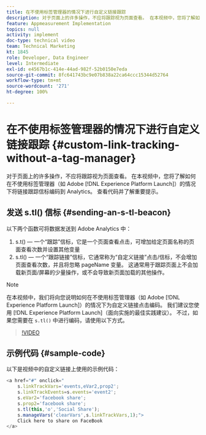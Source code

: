 ```yaml
---
title: 在不使用标签管理器的情况下进行自定义链接跟踪
description: 对于页面上的许多操作，不应将跟踪视为页面查看。 在本视频中，您将了解如何在不使用标签管理器（如 Experience Platform Launch）的情况下将链接跟踪信标编码到 Analytics。 查看代码并了解重要提示。
feature: Appmeasurement Implementation
topics: null
activity: implement
doc-type: technical video
team: Technical Marketing
kt: 1845
role: Developer, Data Engineer
level: Intermediate
exl-id: e4567b1c-414e-44ad-982f-52b0150e7eda
source-git-commit: 8fc641743bc9e07b838a22ca64ccc15344d52764
workflow-type: tm+mt
source-wordcount: '271'
ht-degree: 100%

---
```


# 在不使用标签管理器的情况下进行自定义链接跟踪 {#custom-link-tracking-without-a-tag-manager}

对于页面上的许多操作，不应将跟踪视为页面查看。 在本视频中，您将了解如何在不使用标签管理器（如 Adobe [!DNL Experience Platform Launch]）的情况下将链接跟踪信标编码到 Analytics。 查看代码并了解重要提示。

## 发送 s.tl() 信标 {#sending-an-s-tl-beacon}

以下两个函数可将数据发送到 Adobe Analytics 中：

1. s.t() — 一个“跟踪”信标，它是一个页面查看点击，可增加给定页面名称的页面查看次数并设置其他变量
1. s.tl() — 一个“跟踪链接”信标，它通常称为“自定义链接”点击/信标，不会增加页面查看次数，并且将忽略 pageName 变量。 这通常用于跟踪页面上不会加载新页面/屏幕的少量操作，或不会导致新页面加载的其他操作。

>[!NOTE]
>
>在本视频中，我们将向您说明如何在不使用标签管理器（如 Adobe [!DNL Experience Platform Launch]）的情况下为自定义链接点击编码。 我们建议您使用 [!DNL Experience Platform Launch]（面向实施的最佳实践建议）。 不过，如果您需要在 `s.tl()` 中进行编码，请使用以下方式。

>[!VIDEO](https://video.tv.adobe.com/v/25832/?quality=12&learn=on)

## 示例代码 {#sample-code}

以下是视频中的自定义链接上使用的示例代码：

```JavaScript
<a href="#" onclick="
    s.linkTrackVars='events,eVar2,prop2';
    s.linkTrackEvents=s.events='event2';
    s.eVar2='facebook share';
    s.prop2='facebook share';
    s.tl(this,'o','Social Share');
    s.manageVars('clearVars',s.linkTrackVars,1);">
    Click here to share on FaceBook
</a>
```
